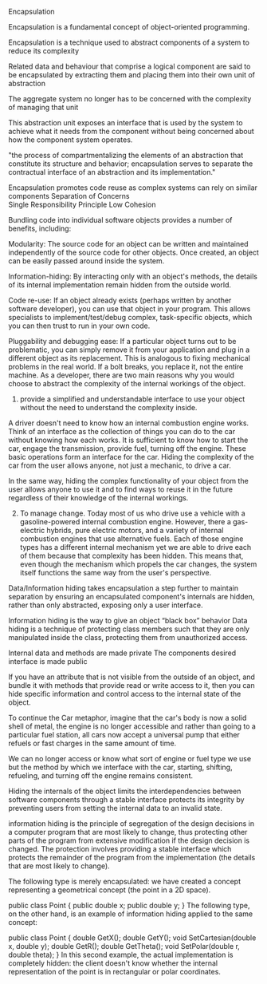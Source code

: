 Encapsulation

Encapsulation is a fundamental concept of object-oriented programming.

Encapsulation is a technique used to abstract components of a system to reduce its complexity

Related data and behaviour that comprise a logical component are said to be encapsulated by extracting them and placing them into their own unit of abstraction

The aggregate system no longer has to be concerned with the complexity of managing that unit

This abstraction unit exposes an interface that is used by the system to achieve what it needs from the component without being concerned about how the component system operates.

"the process of compartmentalizing the elements of an abstraction that constitute its structure and behavior; encapsulation serves to separate the contractual interface of an abstraction and its implementation."

Encapsulation promotes
code reuse            as complex systems can rely on similar components
Separation of Concerns        
Single Responsibility Principle
Low Cohesion

Bundling code into individual software objects provides a number of benefits, including:

Modularity: The source code for an object can be written and maintained independently of the source code for other objects. Once created, an object can be easily passed around inside the system.

Information-hiding: By interacting only with an object's methods, the details of its internal implementation remain hidden from the outside world.

Code re-use: If an object already exists (perhaps written by another software developer), you can use that object in your program. This allows specialists to implement/test/debug complex, task-specific objects, which you can then trust to run in your own code.

Pluggability and debugging ease: If a particular object turns out to be problematic, you can simply remove it from your application and plug in a different object as its replacement. This is analogous to fixing mechanical problems in the real world. If a bolt breaks, you replace it, not the entire machine.
As a developer, there are two main reasons why you would choose to abstract the complexity of the internal workings of the object.

1) provide a simplified and understandable interface to use your object without the need to understand the complexity inside.

A driver doesn't need to know how an internal combustion engine works.
Think of an interface as the collection of things you can do to the car without knowing how each works.
It is sufficient to know how to start the car, engage the transmission, provide fuel, turning off the engine. These basic operations form an interface for the car.
Hiding the complexity of the car from the user allows anyone, not just a mechanic, to drive a car.

In the same way, hiding the complex functionality of your object from the user allows anyone to use it and to find ways to reuse it in the future regardless of their knowledge of the internal workings.

2) To manage change.
Today most of us who drive use a vehicle with a gasoline-powered internal combustion engine. However, there a gas-electric hybrids, pure electric motors, and a variety of internal combustion engines that use alternative fuels. Each of those engine types has a different internal mechanism yet we are able to drive each of them because that complexity has been hidden. This means that, even though the mechanism which propels the car changes, the system itself functions the same way from the user's perspective.


Data/Information hiding takes encapsulation a step further to maintain separation by ensuring an encapsulated component's internals are hidden, rather than only abstracted, exposing only a user interface.

Information hiding is the way to give an object “black box” behavior
Data hiding is a technique of protecting class members such that they are only manipulated inside the class, protecting them from unauthorized access.

Internal data and methods are made private
The components desired interface is made public

If you have an attribute that is not visible from the outside of an object, and bundle it with methods that provide read or write access to it, then you can hide specific information and control access to the internal state of the object.

To continue the Car metaphor, imagine that the car's body is now a solid shell of metal, the engine is no longer accessible and rather than going to a particular fuel station, all cars now accept a universal pump that either refuels or fast charges in the same amount of time.

We can no longer access or know what sort of engine or fuel type we use but the method by which we interface with the car, starting, shifting, refueling, and turning off the engine remains consistent.

Hiding the internals of the object
limits the interdependencies between software components through a stable interface
protects its integrity by preventing users from setting the internal data to an invalid state.

information hiding is the principle of segregation of the design decisions in a computer program that are most likely to change, thus protecting other parts of the program from extensive modification if the design decision is changed. The protection involves providing a stable interface which protects the remainder of the program from the implementation (the details that are most likely to change).

The following type is merely encapsulated: we have created a concept representing a geometrical concept (the point in a 2D space).

public class Point
{
    public double x;
    public double y;
}
The following type, on the other hand, is an example of information hiding applied to the same concept:

public class Point
{
    double GetX();
    double GetY();
    void SetCartesian(double x, double y);
    double GetR();
    double GetTheta();
    void SetPolar(double r, double theta);
}
In this second example, the actual implementation is completely hidden: the client doesn't know whether the internal representation of the point is in rectangular or polar coordinates.
